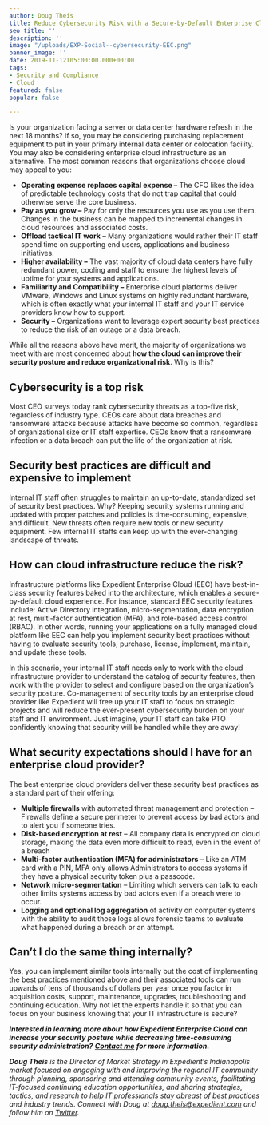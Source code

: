 ```yaml
---
author: Doug Theis
title: Reduce Cybersecurity Risk with a Secure-by-Default Enterprise Cloud
seo_title: ''
description: ''
image: "/uploads/EXP-Social--cybersecurity-EEC.png"
banner_image: ''
date: 2019-11-12T05:00:00.000+00:00
tags:
- Security and Compliance
- Cloud
featured: false
popular: false

---
```

Is your organization facing a server or data center hardware refresh in the next 18 months? If so, you may be considering purchasing replacement equipment to put in your primary internal data center or colocation facility. You may also be considering enterprise cloud infrastructure as an alternative. The most common reasons that organizations choose cloud may appeal to you:

* **Operating expense replaces capital expense –** The CFO likes the idea of predictable technology costs that do not trap capital that could otherwise serve the core business.
* **Pay as you grow –** Pay for only the resources you use as you use them. Changes in the business can be mapped to incremental changes in cloud resources and associated costs.
* **Offload tactical IT work** **–** Many organizations would rather their IT staff spend time on supporting end users, applications and business initiatives.
* **Higher availability –** The vast majority of cloud data centers have fully redundant power, cooling and staff to ensure the highest levels of uptime for your systems and applications.
* **Familiarity and Compatibility –** Enterprise cloud platforms deliver VMware, Windows and Linux systems on highly redundant hardware, which is often exactly what your internal IT staff and your IT service providers know how to support.
* **Security –** Organizations want to leverage expert security best practices to reduce the risk of an outage or a data breach.

While all the reasons above have merit, the majority of organizations we meet with are most concerned about **how the cloud can improve their security posture and reduce organizational risk**. Why is this?

## Cybersecurity is a top risk

Most CEO surveys today rank cybersecurity threats as a top-five risk, regardless of industry type. CEOs care about data breaches and ransomware attacks because attacks have become so common, regardless of organizational size or IT staff expertise. CEOs know that a ransomware infection or a data breach can put the life of the organization at risk.

## Security best practices are difficult and expensive to implement

Internal IT staff often struggles to maintain an up-to-date, standardized set of security best practices. Why? Keeping security systems running and updated with proper patches and policies is time-consuming, expensive, and difficult. New threats often require new tools or new security equipment. Few internal IT staffs can keep up with the ever-changing landscape of threats.

## How can cloud infrastructure reduce the risk?

Infrastructure platforms like Expedient Enterprise Cloud (EEC) have best-in-class security features baked into the architecture, which enables a secure-by-default cloud experience. For instance, standard EEC security features include: Active Directory integration, micro-segmentation, data encryption at rest, multi-factor authentication (MFA), and role-based access control (RBAC). In other words, running your applications on a fully managed cloud platform like EEC can help you implement security best practices without having to evaluate security tools, purchase, license, implement, maintain, and update these tools.

In this scenario, your internal IT staff needs only to work with the cloud infrastructure provider to understand the catalog of security features, then work with the provider to select and configure based on the organization’s security posture. Co-management of security tools by an enterprise cloud provider like Expedient will free up your IT staff to focus on strategic projects and will reduce the ever-present cybersecurity burden on your staff and IT environment. Just imagine, your IT staff can take PTO confidently knowing that security will be handled while they are away!

## What security expectations should I have for an enterprise cloud provider?

The best enterprise cloud providers deliver these security best practices as a standard part of their offering:

* **Multiple firewalls** with automated threat management and protection – Firewalls define a secure perimeter to prevent access by bad actors and to alert you if someone tries.
* **Disk-based encryption at rest** – All company data is encrypted on cloud storage, making the data even more difficult to read, even in the event of a breach
* **Multi-factor authentication (MFA) for administrators** – Like an ATM card with a PIN, MFA only allows Administrators to access systems if they have a physical security token plus a passcode.
* **Network micro-segmentation** – Limiting which servers can talk to each other limits systems access by bad actors even if a breach were to occur.
* **Logging and optional log aggregation** of activity on computer systems with the ability to audit those logs allows forensic teams to evaluate what happened during a breach or an attempt.

## Can’t I do the same thing internally?

Yes, you can implement similar tools internally but the cost of implementing the best practices mentioned above and their associated tools can run upwards of tens of thousands of dollars per year once you factor in acquisition costs, support, maintenance, upgrades, troubleshooting and continuing education. Why not let the experts handle it so that you can focus on your business knowing that your IT infrastructure is secure?

**_Interested in learning more about how Expedient Enterprise Cloud can increase your security posture while decreasing time-consuming security administration?_** [**_Contact me_**](mailto:doug.theis@expedient.com) **_for more information._**

**_Doug Theis_** _is the Director of Market Strategy in Expedient’s Indianapolis market focused on engaging with and improving the regional IT community through planning, sponsoring and attending community events, facilitating IT-focused continuing education opportunities, and sharing strategies, tactics, and research to help IT professionals stay abreast of best practices and industry trends. Connect with Doug at_ [_doug.theis@expedient.com_](mailto:doug.theis@expedient.com) _and follow him on_ [_Twitter_](https://twitter.com/dougtheis)_._